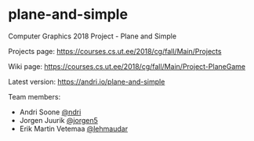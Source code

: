 # plane-and-simple
Computer Graphics 2018 Project - Plane and Simple

Projects page: https://courses.cs.ut.ee/2018/cg/fall/Main/Projects

Wiki page: https://courses.cs.ut.ee/2018/cg/fall/Main/Project-PlaneGame

Latest version: https://andri.io/plane-and-simple

Team members:

* Andri Soone [@ndri](https://github.com/ndri)
* Jorgen Juurik [@jorgen5](https://github.com/jorgen5)
* Erik Martin Vetemaa [@lehmaudar](https://github.com/lehmaudar)

